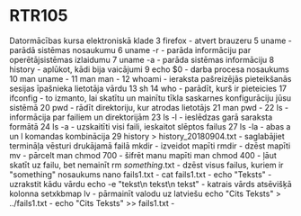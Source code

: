 # RTR105
Datormācības kursa elektroniskā klade
    3  firefox - atvert brauzeru
    5  uname - parādā sistēmas nosaukumu 
    6  uname -r - parāda informāciju par operētājsistēmas izlaidumu
    7  uname -a - parāda sistēmas informāciju
    8  history - aplūkot, kādi bija vaicājumi
    9  echo $0 - darba procesa nosaukums
   10  man uname - 
   11  man man - 
   12  whoami - ieraksta pašreizējās pieteikšanās sesijas īpašnieka lietotāja vārdu
   13  sh
   14  who - parādīt, kurš ir pieteicies
   17  ifconfig - to izmanto, lai skatītu un mainītu tīkla saskarnes konfigurāciju jūsu sistēmā
   20  pwd - rādīt direktoriju, kur atrodas lietotājs
   21  man pwd - 
   22  ls - informācija par failiem un direktorijām
   23  ls -l - ieslēdzas garā saraksta formātā
   24  ls -a - uzskaitīti visi faili, ieskaitot slēptos failus
   27  ls -la - abas a un l komandas kombinācija
   29  history > history_20180904.txt - saglabājiet termināļa vēsturi drukājamā failā
   mkdir - izveidot mapīti
   rmdir - dzēst mapīti
   mv - pārcelt
   man chmod 700 - šifrēt manu mapīti
   man chmod 400 - ļāut skatīt uz failu, bet nemainīt
   rm *something*.txt - dzēst visus failus, kuriem ir "something" nosaukums
   nano fails1.txt - 
   cat fails1.txt - 
   echo "Teksts" - uzrakstit kādu vārdu
   echo -e "tekst\n tekst\n tekst" - katrais vārds atsēvišķā kolonna
   setxkbmap lv - pārmainīt valodu uz latviešu
   echo "Cits Teksts" > ../fails1.txt - 
   echo "Cits Teksts" >> fails1.txt - 
